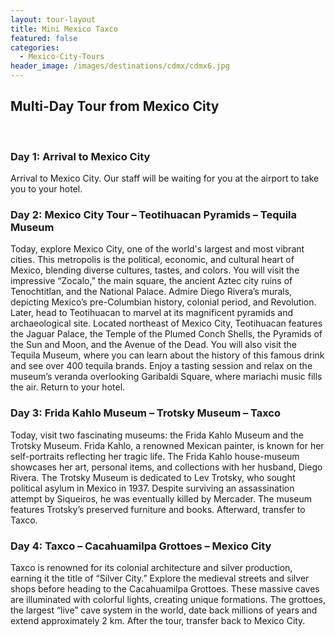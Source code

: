 ```yaml
---
layout: tour-layout
title: Mini Mexico Taxco
featured: false
categories:
  - Mexico-City-Tours
header_image: /images/destinations/cdmx/cdmx6.jpg
---
```

## Multi-Day Tour from Mexico City

&nbsp;  

### Day 1: Arrival to Mexico City

Arrival to Mexico City. Our staff will be waiting for you at the airport to take you to your hotel.

### Day 2: Mexico City Tour – Teotihuacan Pyramids – Tequila Museum

Today, explore Mexico City, one of the world's largest and most vibrant cities. This metropolis is the political, economic, and cultural heart of Mexico, blending diverse cultures, tastes, and colors. You will visit the impressive “Zocalo,” the main square, the ancient Aztec city ruins of Tenochtitlan, and the National Palace. Admire Diego Rivera’s murals, depicting Mexico’s pre-Columbian history, colonial period, and Revolution. Later, head to Teotihuacan to marvel at its magnificent pyramids and archaeological site. Located northeast of Mexico City, Teotihuacan features the Jaguar Palace, the Temple of the Plumed Conch Shells, the Pyramids of the Sun and Moon, and the Avenue of the Dead. You will also visit the Tequila Museum, where you can learn about the history of this famous drink and see over 400 tequila brands. Enjoy a tasting session and relax on the museum’s veranda overlooking Garibaldi Square, where mariachi music fills the air. Return to your hotel.

### Day 3: Frida Kahlo Museum – Trotsky Museum – Taxco

Today, visit two fascinating museums: the Frida Kahlo Museum and the Trotsky Museum. Frida Kahlo, a renowned Mexican painter, is known for her self-portraits reflecting her tragic life. The Frida Kahlo house-museum showcases her art, personal items, and collections with her husband, Diego Rivera. The Trotsky Museum is dedicated to Lev Trotsky, who sought political asylum in Mexico in 1937. Despite surviving an assassination attempt by Siqueiros, he was eventually killed by Mercader. The museum features Trotsky’s preserved furniture and books. Afterward, transfer to Taxco.

### Day 4: Taxco – Cacahuamilpa Grottoes – Mexico City

Taxco is renowned for its colonial architecture and silver production, earning it the title of “Silver City.” Explore the medieval streets and silver shops before heading to the Cacahuamilpa Grottoes. These massive caves are illuminated with colorful lights, creating unique formations. The grottoes, the largest “live” cave system in the world, date back millions of years and extend approximately 2 km. After the tour, transfer back to Mexico City.




